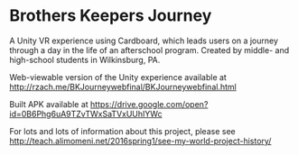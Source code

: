 # Brothers Keepers Journey
A Unity VR experience using Cardboard, which leads users on a journey through a day in the life of an afterschool program. Created by middle- and high-school students in Wilkinsburg, PA.

Web-viewable version of the Unity experience available at http://rzach.me/BKJourneywebfinal/BKJourneywebfinal.html

Built APK available at https://drive.google.com/open?id=0B6Phg6uA9TZvTWxSaTVxUUhIYWc

For lots and lots of information about this project, please see http://teach.alimomeni.net/2016spring1/see-my-world-project-history/
